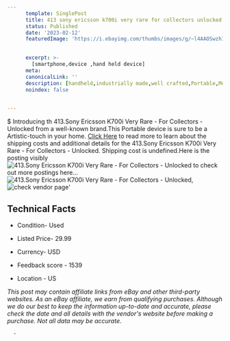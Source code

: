 ```yaml
---
      template: SinglePost
      title: 413 sony ericsson k700i very rare for collectors unlocked
      status: Published
      date: '2023-02-12'
      featuredImage: 'https://i.ebayimg.com/thumbs/images/g/~l4AAOSwzh1j54Tt/s-l225.jpg'
       

      excerpt: >-
        [smartphone,device ,hand held device]
      meta:
      canonicalLink: ''
      description: [handheld,industrially made,well crafted,Portable,Mobile,Compact,Convenient,Lightweight,Maneuverable,Man-portable,Miniature,Carriable,Hand-held,Light,Holdable,Transportable,Mobile device,Pocket-sized,On-the-go,Wireless,Cordless,Compact size,Convenient size, smartphone,device ,hand held device]
      noindex: false
      

---
```

$
      Introducing th 413.Sony Ericsson K700i Very Rare - For Collectors - Unlocked from a well-known brand.This Portable device  is sure to be a Artistic-touch in your home. [Click Here](https://www.ebay.com/itm/165933911475?hash=item26a26e8db3%3Ag%3A%7El4AAOSwzh1j54Tt&mkevt=1&mkcid=1&mkrid=711-53200-19255-0&campid=%253CePNCampaignId%253E&customid=%253CreferenceId%253E&toolid=10049) to read more to learn about the shipping costs and additional details for the 413.Sony Ericsson K700i Very Rare - For Collectors - Unlocked. Shipping cost is undefined.Here is the posting visibly ![413.Sony Ericsson K700i Very Rare - For Collectors - Unlocked](https://i.ebayimg.com/thumbs/images/g/~l4AAOSwzh1j54Tt/s-l225.jpg) to check out more postings here... ![413.Sony Ericsson K700i Very Rare - For Collectors - Unlocked](https://i.ebayimg.com/images/g/~l4AAOSwzh1j54Tt/s-l1600.jpg), ![check vendor page](https://origin-galleryplus.ebayimg.com/ws/web/165933911475_2_0_1/225x225.jpg,https://origin-galleryplus.ebayimg.com/ws/web/165933911475_3_0_1/225x225.jpg,https://origin-galleryplus.ebayimg.com/ws/web/165933911475_4_0_1/225x225.jpg,https://origin-galleryplus.ebayimg.com/ws/web/165933911475_5_0_1/225x225.jpg,https://origin-galleryplus.ebayimg.com/ws/web/165933911475_6_0_1/225x225.jpg,https://origin-galleryplus.ebayimg.com/ws/web/165933911475_7_0_1/225x225.jpg)'

      

 ## Technical Facts 



     
      

 - Condition- Used 


      

 - Listed Price- 29.99 


      

 - Currency- USD 


      

 - Feedback score - 1539 


      

 - Location - US 


      
      

 *_This post may contain affiliate links from eBay and other third-party websites. As an eBay affiliate, we earn from qualifying purchases. Although we do our best to keep the information up-to-date and accurate, please check the date and all details with the vendor's website before making a purchase. Not all data may be accurate._*




      -
